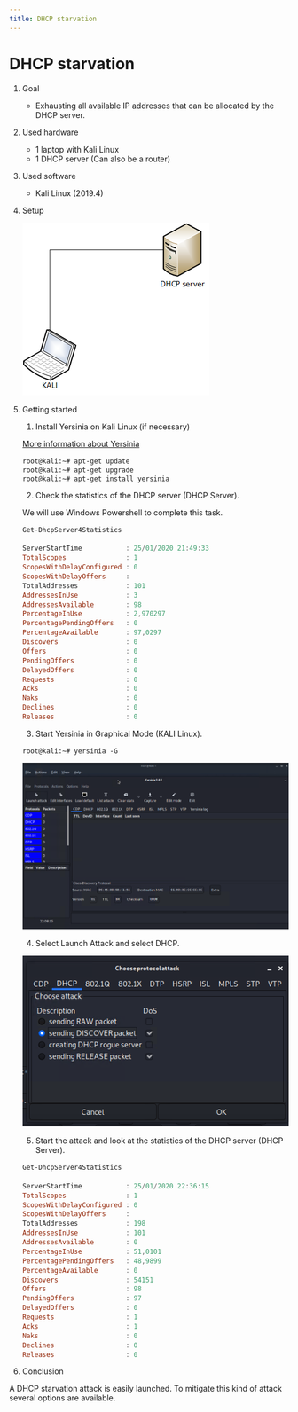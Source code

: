 ```yaml
---
title: DHCP starvation
---
```


# DHCP starvation

1. Goal
    * Exhausting all available IP addresses that can be allocated by the DHCP server.
     
2. Used hardware
    * 1 laptop with Kali Linux
    * 1 DHCP server (Can also be a router)

3. Used software
    * Kali Linux (2019.4)

4. Setup
    
    ![Success](./assets/setup.png)

5. Getting started
    
    1. Install Yersinia on Kali Linux (if necessary)
   
    [More information about Yersinia](https://tools.kali.org/vulnerability-analysis/yersinia)
    ```
    root@kali:~# apt-get update
    root@kali:~# apt-get upgrade
    root@kali:~# apt-get install yersinia
    ```

    2. Check the statistics of the DHCP server (DHCP Server).

    We will use Windows Powershell to complete this task.
    
    ```powershell
    Get-DhcpServer4Statistics

    ServerStartTime           : 25/01/2020 21:49:33
    TotalScopes               : 1
    ScopesWithDelayConfigured : 0
    ScopesWithDelayOffers     : 
    TotalAddresses            : 101
    AddressesInUse            : 3
    AddressesAvailable        : 98
    PercentageInUse           : 2,970297
    PercentagePendingOffers   : 0
    PercentageAvailable       : 97,0297
    Discovers                 : 0
    Offers                    : 0
    PendingOffers             : 0
    DelayedOffers             : 0
    Requests                  : 0
    Acks                      : 0
    Naks                      : 0
    Declines                  : 0
    Releases                  : 0
    ```
    
    3. Start Yersinia in Graphical Mode (KALI Linux).

    ```
    root@kali:~# yersinia -G
    ```
    ![Success](./assets/yersinia.png)

    4. Select Launch Attack and select DHCP.

      ![Success](./assets/dhcp.png)
    
    5. Start the attack and look at the statistics of the DHCP server (DHCP Server).

    ```powershell
    Get-DhcpServer4Statistics

    ServerStartTime           : 25/01/2020 22:36:15
    TotalScopes               : 1
    ScopesWithDelayConfigured : 0
    ScopesWithDelayOffers     : 
    TotalAddresses            : 198
    AddressesInUse            : 101
    AddressesAvailable        : 0
    PercentageInUse           : 51,0101
    PercentagePendingOffers   : 48,9899
    PercentageAvailable       : 0
    Discovers                 : 54151
    Offers                    : 98
    PendingOffers             : 97
    DelayedOffers             : 0
    Requests                  : 1
    Acks                      : 1
    Naks                      : 0
    Declines                  : 0
    Releases                  : 0
    ```

6. Conclusion
    
A DHCP starvation attack is easily launched. To mitigate this kind of attack several options are available.   

